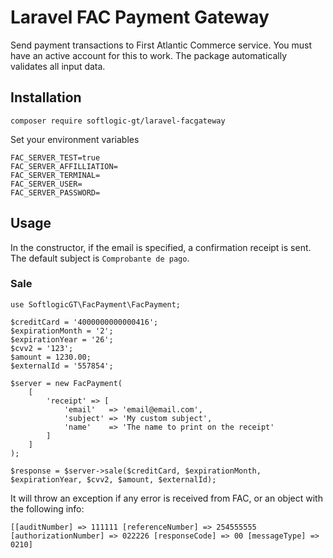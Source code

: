 # Laravel FAC Payment Gateway

Send payment transactions to First Atlantic Commerce service.
You must have an active account for this to work.
The package automatically validates all input data.

## Installation

`composer require softlogic-gt/laravel-facgateway`

Set your environment variables

```
FAC_SERVER_TEST=true
FAC_SERVER_AFFILLIATION=
FAC_SERVER_TERMINAL=
FAC_SERVER_USER=
FAC_SERVER_PASSWORD=
```

## Usage

In the constructor, if the email is specified, a confirmation receipt is sent. The default subject is `Comprobante de pago`.

### Sale

```
use SoftlogicGT\FacPayment\FacPayment;

$creditCard = '4000000000000416';
$expirationMonth = '2';
$expirationYear = '26';
$cvv2 = '123';
$amount = 1230.00;
$externalId = '557854';

$server = new FacPayment(
    [
        'receipt' => [
            'email'   => 'email@email.com',
            'subject' => 'My custom subject',
            'name'    => 'The name to print on the receipt'
        ]
    ]
);

$response = $server->sale($creditCard, $expirationMonth, $expirationYear, $cvv2, $amount, $externalId);
```

It will throw an exception if any error is received from FAC, or an object with the following info:

`[[auditNumber] => 111111 [referenceNumber] => 254555555 [authorizationNumber] => 022226 [responseCode] => 00 [messageType] => 0210]`
